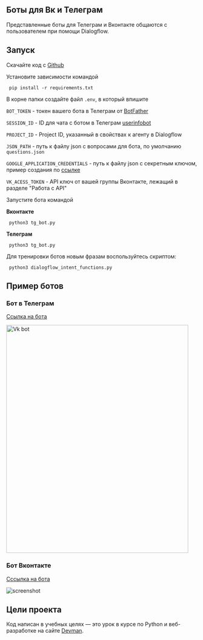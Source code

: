## Боты для Вк и Телеграм

Представленные боты для Телеграм и Вконтакте общаются с пользователем при помощи Dialogflow.  
## Запуск

Скачайте код с [Github](https://github.com/Shirlusha/dvmn-support-bot)

Установите зависимости командой

```
 pip install -r requirements.txt
 ```

В корне папки создайте файл ```.env```, в который впишите

```BOT_TOKEN``` - токен вашего бота в Телеграм от [BotFather](https://telegram.me/BotFather)

```SESSION_ID``` - ID для чата с ботом в Телеграм [userinfobot](https://telegram.me/userinfobot)

```PROJECT_ID``` - Project ID, указанный в свойствах к агенту в Dialogflow

```JSON_PATH``` - путь к файлу json c вопросами для бота, по умолчанию ```questions.json```

```GOOGLE_APPLICATION_CREDENTIALS``` - путь к файлу json с секретным ключом, пример создания
по [ссылке](https://cloud.google.com/docs/authentication/getting-started)

```VK_ACESS_TOKEN``` - API ключ от вашей группы Вконтакте, лежащий в разделе "Работа с API"

Запустите бота командой

**Вконтакте**
 ```
  python3 tg_bot.py
 ```

**Телеграм**
 ```
  python3 tg_bot.py
 ```

Для тренировки ботов новым фразам воспользуйтесь скриптом:

 ```
  python3 dialogflow_intent_functions.py
 ```

## Пример ботов

### Бот в Телеграм

[Ссылка на бота](https://t.me/shdvmnsupportbot)

<img src='screenshots/tg_bot.gif' alt="Vk bot" width="480" height="600"/>

### Бот Вконтакте

[Сссылка на бота](https://vk.com/im?sel=-207140008)

![screenshot](screenshots/vk_bot.gif)

## Цели проекта

Код написан в учебных целях — это урок в курсе по Python и веб-разработке на сайте [Devman](https://dvmn.org).